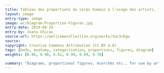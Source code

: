 ```yaml
---
title: Tableau des proportions du corps humain à l'usage des artists, 1830
layout: image
entry-type: image
image: wc/Diagram-Proportion-Figures.jpg
entry-date: 2019-09-24
entry-by: Joana Chicau
source-url: https://wellcomecollection.org/works/twc3c6gw
source:
copyright: Creative Commons Attribution (CC BY 4.0) 
tags: [body, anatomy, categorization, proportions, figures, diagram]
weights: [0.96, 0.90, 0.81, 0.99, 0.89, 0.78]

summary: "Diagrams, proportional figures, écorchés etc., for use by artists: includes principles of geometry, proportions of the face and body, and coloured illustrations showing the skeleton and musculature. Coloured engraving by Langevin, ca. 1830."
---
```


